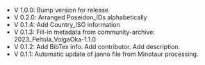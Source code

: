 - V 1.0.0: Bump version for release
- V 0.2.0: Arranged Poseidon_IDs alphabetically
- V 0.1.4: Add Country_ISO information
- V 0.1.3: Fill-in metadata from community-archive: 2023_Peltola_VolgaOka-1.1.0
- V 0.1.2: Add BibTex info. Add contributor. Add description.
- V 0.1.1: Automatic update of janno file from Minotaur processing.
